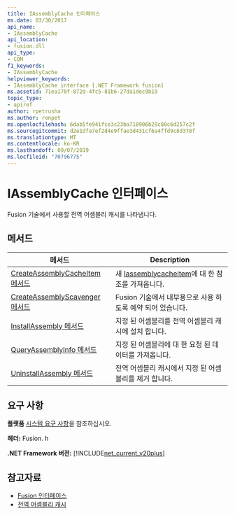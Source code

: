```yaml
---
title: IAssemblyCache 인터페이스
ms.date: 03/30/2017
api_name:
- IAssemblyCache
api_location:
- fusion.dll
api_type:
- COM
f1_keywords:
- IAssemblyCache
helpviewer_keywords:
- IAssemblyCache interface [.NET Framework fusion]
ms.assetid: 71ea170f-872d-4fc5-81b6-27da1dec9b19
topic_type:
- apiref
author: rpetrusha
ms.author: ronpet
ms.openlocfilehash: 6dab5fe941fce3c23ba718906b29c80c6d257c2f
ms.sourcegitcommit: d2e1dfa7ef2d4e9ffae3d431cf6a4ffd9c8d378f
ms.translationtype: MT
ms.contentlocale: ko-KR
ms.lasthandoff: 09/07/2019
ms.locfileid: "70796775"
---
```

# <a name="iassemblycache-interface"></a>IAssemblyCache 인터페이스
Fusion 기술에서 사용할 전역 어셈블리 캐시를 나타냅니다.  
  
## <a name="methods"></a>메서드  
  
|메서드|Description|  
|------------|-----------------|  
|[CreateAssemblyCacheItem 메서드](iassemblycache-createassemblycacheitem-method.md)|새 [Iassemblycacheitem](iassemblycacheitem-interface.md)에 대 한 참조를 가져옵니다.|  
|[CreateAssemblyScavenger 메서드](iassemblycache-createassemblyscavenger-method.md)|Fusion 기술에서 내부용으로 사용 하도록 예약 되어 있습니다.|  
|[InstallAssembly 메서드](iassemblycache-installassembly-method.md)|지정 된 어셈블리를 전역 어셈블리 캐시에 설치 합니다.|  
|[QueryAssemblyInfo 메서드](iassemblycache-queryassemblyinfo-method.md)|지정 된 어셈블리에 대 한 요청 된 데이터를 가져옵니다.|  
|[UninstallAssembly 메서드](iassemblycache-uninstallassembly-method.md)|전역 어셈블리 캐시에서 지정 된 어셈블리를 제거 합니다.|  
  
## <a name="requirements"></a>요구 사항  
 **플랫폼** [시스템 요구 사항](../../get-started/system-requirements.md)을 참조하십시오.  
  
 **헤더:** Fusion. h  
  
 **.NET Framework 버전:** [!INCLUDE[net_current_v20plus](../../../../includes/net-current-v20plus-md.md)]  
  
## <a name="see-also"></a>참고자료

- [Fusion 인터페이스](fusion-interfaces.md)
- [전역 어셈블리 캐시](../../app-domains/gac.md)
